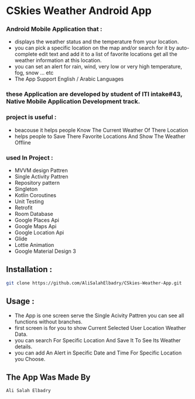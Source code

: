 # CSkies Weather Android App
### Android Mobile Application that :
* displays the weather status and the temperature from your location. 
* you can pick a specific location on the map and/or search for it by auto-complete edit
 text and add it to a list of favorite locations  get all the weather information at this location.
* you can set an alert for rain, wind, very low or very high temperature, fog, snow … etc
* The App Support English / Arabic Languages

### these Application are developed by student of ITI intake#43, Native Mobile Application Development track.

### project is useful :
* beacouse it helps people Know The Current Weather Of There Location
* helps people to Save There Favorite Locations And Show The Weather Offline 

### used In Project :

 * MVVM design Pattren
 * Single Activity Pattren 
 * Repository pattern 
 * Singleton 
 * Kotlin Coroutines
 * Unit Testing
 * Retrofit
 * Room Database
 * Google Places Api
 * Google Maps Api
 * Google Location Api
 * Glide
 * Lottie Animation
 * Google Material Design 3
  

## Installation :
```bash
git clone https://github.com/AliSalahElbadry/CSkies-Weather-App.git
```

## Usage :
* The App is one screen serve the Single Acivity Pattren you can see all functions without branches.
 * first screen is for you to show Current Selected User Location Weather Data.
  * you can search For Specific Location And Save It To See Its Weather details.
   * you can add An Alert in Specific Date and Time For Specific Location you Choose.
## The App Was Made By
 ```bash
 Ali Salah Elbadry 
 ```
